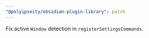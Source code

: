 ```yaml
---
"@polyipseity/obsidian-plugin-library": patch
---
```


Fix active `Window` detection in `registerSettingsCommands`.

